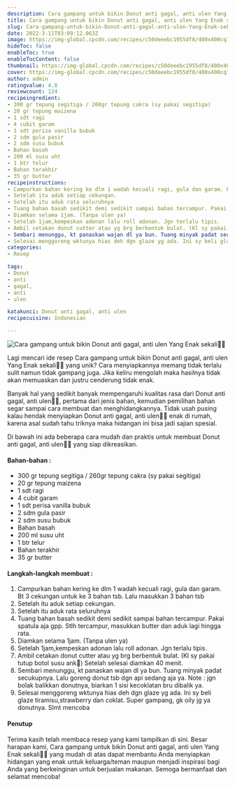 ```yaml
---
description: Cara gampang untuk bikin Donut anti gagal, anti ulen Yang Enak sekali"
title: Cara gampang untuk bikin Donut anti gagal, anti ulen Yang Enak sekali
slug: Cara-gampang-untuk-bikin-Donut-anti-gagal-anti-ulen-Yang-Enak-sekali
date: 2022-3-11T03:09:12.063Z
image: https://img-global.cpcdn.com/recipes/c50deeebc1955df8/400x400cq70/photo.jpg
hideToc: false
enableToc: true
enableTocContent: false
thumbnail: https://img-global.cpcdn.com/recipes/c50deeebc1955df8/400x400cq70/photo.jpg
cover: https://img-global.cpcdn.com/recipes/c50deeebc1955df8/400x400cq70/photo.jpg
author: admin
ratingvalue: 4.8
reviewcount: 124
recipeingredient:
- 300 gr tepung segitiga / 260gr tepung cakra (sy pakai segitiga)
- 20 gr tepung maizena
- 1 sdt ragi
- 4 cubit garam
- 1 sdt perisa vanilla bubuk
- 2 sdm gula pasir
- 2 sdm susu bubuk
- Bahan basah
- 200 ml susu uht
- 1 btr telur
- Bahan terakhir
- 35 gr butter
recipeinstructions:
- Campurkan bahan kering ke dlm 1 wadah kecuali ragi, gula dan garam. Bt 3 cekungan untuk ke 3 bahan tsb. Lalu masukkan 3 bahan tsb
- Setelah itu aduk setiap cekungan.
- Setelah itu aduk rata seluruhnya
- Tuang bahan basah sedikit demi sedikit sampai bahan tercampur. Pakai spatula aja gpp. Stlh tercampur, masukkan butter dan aduk lagi hingga rata.
- Diamkan selama 1jam. (Tanpa ulen ya)
- Setelah 1jam,kempeskan adonan lalu roll adonan. Jgn terlalu tipis.
- Ambil cetakan donut cutter atau yg brg berbentuk bulat. (Kl sy pakai tutup botol susu ank🤣) Setelah selesai diamkan 40 menit.
- Sembari menunggu, kt panaskan wajan dl ya bun. Tuang minyak padat secukupnya. Lalu goreng donut tsb dgn api sedang aja ya. Note : jgn bolak balikkan donutnya, biarkan 1 sisi kecoklatan bru dibalik ya.
- Selesai menggoreng wktunya hias deh dgn glaze yg ada. Ini sy beli glaze tiramisu,strawberry dan coklat. Super gampang, gk oily jg ya donutnya. Slmt mencoba
categories:
- Resep

tags:
- Donut
- anti
- gagal,
- anti
- ulen

katakunci: Donut anti gagal, anti ulen
recipecuisine: Indonesian

---
```


![Cara gampang untuk bikin Donut anti gagal, anti ulen Yang Enak sekali👩‍🍳](https://img-global.cpcdn.com/recipes/c50deeebc1955df8/400x400cq70/photo.jpg)

Lagi mencari ide resep Cara gampang untuk bikin Donut anti gagal, anti ulen Yang Enak sekali👩‍🍳 yang unik? Cara menyiapkannya memang tidak terlalu sulit namun tidak gampang juga. Jika keliru mengolah maka hasilnya tidak akan memuaskan dan justru cenderung tidak enak.

Banyak hal yang sedikit banyak mempengaruhi kualitas rasa dari Donut anti gagal, anti ulen👩‍🍳, pertama dari jenis bahan, kemudian pemilihan bahan segar sampai cara membuat dan menghidangkannya. Tidak usah pusing kalau hendak menyiapkan Donut anti gagal, anti ulen👩‍🍳 enak di rumah, karena asal sudah tahu triknya maka hidangan ini bisa jadi sajian spesial.

Di bawah ini ada beberapa cara mudah dan praktis untuk membuat Donut anti gagal, anti ulen👩‍🍳 yang siap dikreasikan.

<!--inarticleads1-->

#### Bahan-bahan :

- 300 gr tepung segitiga / 260gr tepung cakra (sy pakai segitiga)
- 20 gr tepung maizena
- 1 sdt ragi
- 4 cubit garam
- 1 sdt perisa vanilla bubuk
- 2 sdm gula pasir
- 2 sdm susu bubuk
- Bahan basah
- 200 ml susu uht
- 1 btr telur
- Bahan terakhir
- 35 gr butter

<!--inarticleads2-->

#### Langkah-langkah membuat :

1. Campurkan bahan kering ke dlm 1 wadah kecuali ragi, gula dan garam. Bt 3 cekungan untuk ke 3 bahan tsb. Lalu masukkan 3 bahan tsb
1. Setelah itu aduk setiap cekungan.
1. Setelah itu aduk rata seluruhnya
1. Tuang bahan basah sedikit demi sedikit sampai bahan tercampur. Pakai spatula aja gpp. Stlh tercampur, masukkan butter dan aduk lagi hingga rata.
1. Diamkan selama 1jam. (Tanpa ulen ya)
1. Setelah 1jam,kempeskan adonan lalu roll adonan. Jgn terlalu tipis.
1. Ambil cetakan donut cutter atau yg brg berbentuk bulat. (Kl sy pakai tutup botol susu ank🤣) Setelah selesai diamkan 40 menit.
1. Sembari menunggu, kt panaskan wajan dl ya bun. Tuang minyak padat secukupnya. Lalu goreng donut tsb dgn api sedang aja ya. Note : jgn bolak balikkan donutnya, biarkan 1 sisi kecoklatan bru dibalik ya.
1. Selesai menggoreng wktunya hias deh dgn glaze yg ada. Ini sy beli glaze tiramisu,strawberry dan coklat. Super gampang, gk oily jg ya donutnya. Slmt mencoba

#### Penutup

Terima kasih telah membaca resep yang kami tampilkan di sini. Besar harapan kami, Cara gampang untuk bikin Donut anti gagal, anti ulen Yang Enak sekali👩‍🍳 yang mudah di atas dapat membantu Anda menyiapkan hidangan yang enak untuk keluarga/teman maupun menjadi inspirasi bagi Anda yang berkeinginan untuk berjualan makanan. Semoga bermanfaat dan selamat mencoba!